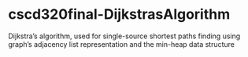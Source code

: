 # cscd320final-DijkstrasAlgorithm
Dijkstra’s algorithm, used for single-source shortest paths finding using graph’s adjacency list representation and the min-heap data structure
